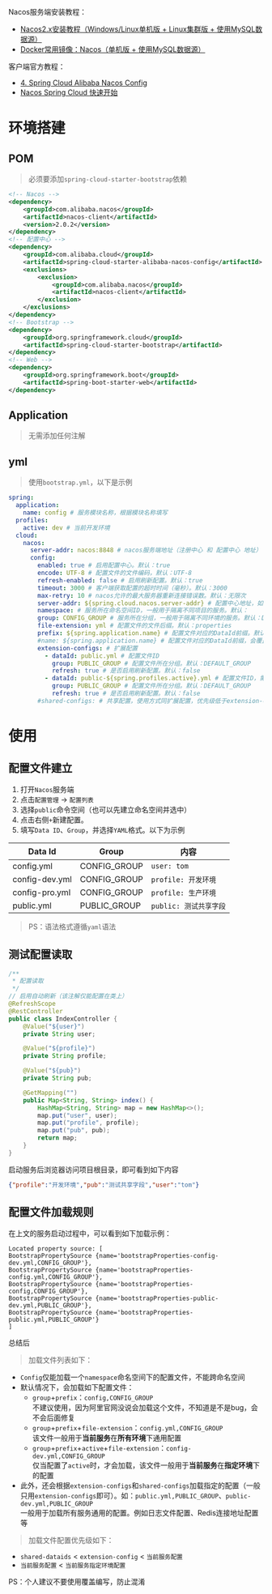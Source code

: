 Nacos服务端安装教程：

- [Nacos2.x安装教程（Windows/Linux单机版 + Linux集群版 + 使用MySQL数据源）](https://maxqiu.com/article/detail/103)
- [Docker常用镜像：Nacos（单机版 + 使用MySQL数据源）](https://maxqiu.com/article/detail/105)

客户端官方教程：

- [4. Spring Cloud Alibaba Nacos Config](https://spring-cloud-alibaba-group.github.io/github-pages/hoxton/zh-cn/index.html#_spring_cloud_alibaba_nacos_config)
- [Nacos Spring Cloud 快速开始](https://nacos.io/zh-cn/docs/quick-start-spring-cloud.html)

# 环境搭建

## POM

> 必须要添加`spring-cloud-starter-bootstrap`依赖

```xml
<!-- Nacos -->
<dependency>
    <groupId>com.alibaba.nacos</groupId>
    <artifactId>nacos-client</artifactId>
    <version>2.0.2</version>
</dependency>
<!-- 配置中心 -->
<dependency>
    <groupId>com.alibaba.cloud</groupId>
    <artifactId>spring-cloud-starter-alibaba-nacos-config</artifactId>
    <exclusions>
        <exclusion>
            <groupId>com.alibaba.nacos</groupId>
            <artifactId>nacos-client</artifactId>
        </exclusion>
    </exclusions>
</dependency>
<!-- Bootstrap -->
<dependency>
    <groupId>org.springframework.cloud</groupId>
    <artifactId>spring-cloud-starter-bootstrap</artifactId>
</dependency>
<!-- Web -->
<dependency>
    <groupId>org.springframework.boot</groupId>
    <artifactId>spring-boot-starter-web</artifactId>
</dependency>
```

## Application

> 无需添加任何注解

## yml

> 使用`bootstrap.yml`，以下是示例

```yml
spring:
  application:
    name: config # 服务模块名称，根据模块名称填写
  profiles:
    active: dev # 当前开发环境
  cloud:
    nacos:
      server-addr: nacos:8848 # nacos服务端地址（注册中心 和 配置中心 地址）
      config:
        enabled: true # 启用配置中心。默认：true
        encode: UTF-8 # 配置文件的文件编码，默认：UTF-8
        refresh-enabled: false # 启用刷新配置。默认：true
        timeout: 3000 # 客户端获取配置的超时时间（毫秒）。默认：3000
        max-retry: 10 # nacos允许的最大服务器重新连接错误数。默认：无限次
        server-addr: ${spring.cloud.nacos.server-addr} # 配置中心地址，如果和注册中心地址不一样，可单独配置
        namespace: # 服务所在命名空间ID，一般用于隔离不同项目的服务。默认：
        group: CONFIG_GROUP # 服务所在分组，一般用于隔离不同环境的服务。默认：DEFAULT_GROUP
        file-extension: yml # 配置文件的文件后缀。默认：properties
        prefix: ${spring.application.name} # 配置文件对应的DataId前缀。默认：${spring.application.name}
        #name: ${spring.application.name} # 配置文件对应的DataId前缀，会覆盖prefix，一般使用prefix即可。默认：
        extension-configs: # 扩展配置
          - dataId: public.yml # 配置文件ID
            group: PUBLIC_GROUP # 配置文件所在分组。默认：DEFAULT_GROUP
            refresh: true # 是否启用刷新配置。默认：false
          - dataId: public-${spring.profiles.active}.yml # 配置文件ID，需要手动添加根据环境变量加载的文件
            group: PUBLIC_GROUP # 配置文件所在分组。默认：DEFAULT_GROUP
            refresh: true # 是否启用刷新配置。默认：false
        #shared-configs: # 共享配置，使用方式同扩展配置，优先级低于extension-configs
```

# 使用

## 配置文件建立

1. 打开`Nacos`服务端
2. 点击`配置管理` → `配置列表`
3. 选择`public`命令空间（也可以先建立命名空间并选中）
4. 点击右侧`+`新建配置。
5. 填写`Data ID`、`Group`，并选择`YAML`格式。以下为示例

Data Id | Group | 内容
---|---|---
config.yml | CONFIG_GROUP | `user: tom`
config-dev.yml | CONFIG_GROUP | `profile: 开发环境`
config-pro.yml | CONFIG_GROUP | `profile: 生产环境`
public.yml | PUBLIC_GROUP | `public: 测试共享字段`

> PS：语法格式遵循`yaml`语法

## 测试配置读取

```java
/**
 * 配置读取
 */
// 启用自动刷新（该注解仅能配置在类上）
@RefreshScope
@RestController
public class IndexController {
    @Value("${user}")
    private String user;

    @Value("${profile}")
    private String profile;

    @Value("${pub}")
    private String pub;

    @GetMapping("")
    public Map<String, String> index() {
        HashMap<String, String> map = new HashMap<>();
        map.put("user", user);
        map.put("profile", profile);
        map.put("pub", pub);
        return map;
    }
}
```

启动服务后浏览器访问项目根目录，即可看到如下内容

```json
{"profile":"开发环境","pub":"测试共享字段","user":"tom"}
```

## 配置文件加载规则

在上文的服务启动过程中，可以看到如下加载示例：

```
Located property source: [
BootstrapPropertySource {name='bootstrapProperties-config-dev.yml,CONFIG_GROUP'},
BootstrapPropertySource {name='bootstrapProperties-config.yml,CONFIG_GROUP'},
BootstrapPropertySource {name='bootstrapProperties-config,CONFIG_GROUP'},
BootstrapPropertySource {name='bootstrapProperties-public-dev.yml,PUBLIC_GROUP'},
BootstrapPropertySource {name='bootstrapProperties-public.yml,PUBLIC_GROUP'}
]
```

总结后

> 加载文件列表如下：

- `Config`仅能加载一个`namespace`命名空间下的配置文件，不能跨命名空间
- 默认情况下，会加载如下配置文件：
    - `group`+`prefix`：`config,CONFIG_GROUP`<br>不建议使用，因为阿里官网没说会加载这个文件，不知道是不是bug，会不会后面修复
    - `group`+`prefix`+`file-extension`：`config.yml,CONFIG_GROUP`<br>该文件一般用于**当前服务**在**所有环境**下通用配置
    - `group`+`prefix`+`active`+`file-extension`：`config-dev.yml,CONFIG_GROUP`<br>仅当配置了`active`时，才会加载，该文件一般用于**当前服务**在**指定环境**下的配置
- 此外，还会根据`extension-configs`和`shared-configs`加载指定的配置（一般只用`extension-configs`即可）。如：`public.yml,PUBLIC_GROUP`、`public-dev.yml,PUBLIC_GROUP`<br>一般用于加载所有服务通用的配置。例如日志文件配置、Redis连接地址配置等

> 加载文件配置优先级如下：

- `shared-dataids` < `extension-config` < `当前服务配置`
- `当前服务配置` < `当前服务指定环境配置`

PS：个人建议不要使用覆盖编写，防止混淆
